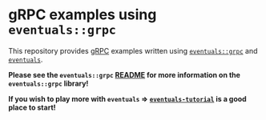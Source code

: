 # gRPC examples using `eventuals::grpc`

This repository provides [gRPC](https://grpc.io) examples written using [`eventuals::grpc`](https://github.com/3rdparty/eventuals/tree/main/eventuals/grpc) and [`eventuals`](https://github.com/3rdparty/eventuals).

**Please see the `eventuals::grpc` [README](https://github.com/3rdparty/eventuals#grpc) for more information on the `eventuals::grpc` library!**

**If you wish to play more with `eventuals` => [`eventuals-tutorial`](https://github.com/3rdparty/eventuals-tutorial) is a good place to start!**
